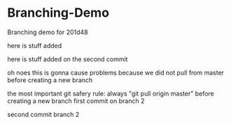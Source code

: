 # Branching-Demo
Branching demo for 201d48

here is stuff added 

here is stuff added on the second commit

oh noes this is gonna cause problems because we did not pull from master before creating a new branch

the most important git safery rule: always "git pull origin master" before creating a new branch
first commit on branch 2

second commit branch 2

